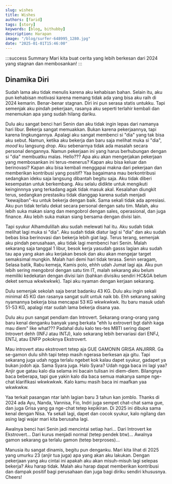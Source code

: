 ```yaml
---
slug: wishes
title: Wishes
authors: [farid]
tags: [story]
keywords: [blog, bithubby]
description: Harapan
image: "/blog/surfer-648995_1280.jpg"
date: "2025-01-01T15:46:00"
---
```


:::success Summary
Mari kita buat cerita yang lebih berkesan dari 2024 yang stagnan dan membosankan!
:::

<!-- truncate -->

## Dinamika Diri

Sudah lama aku tidak menulis karena aku kehabisan bahan. Selain itu, aku pun kehabisan motivasi karena memang tidak ada yang bisa aku raih di 2024 kemarin. Benar-benar stagnan. Diri ini pun serasa statis untukku. Tapi semenjak aku pindah pekerjaan, rasanya aku seperti terlahir kembali dan menemukan apa yang sudah hilang dariku.

Dulu aku sangat benci hari Senin dan aku tidak ingin lepas dari namanya hari libur. Bekerja sangat memuakkan. Bukan karena pekerjaannya, tapi karena lingkungannya. Apalagi aku sangat membenci si "dia" yang tak bisa aku sebut. Namun, ketika aku bekerja dan baru saja melihat muka si "dia", _mood_ ku langsung _drop_. Aku sebenarnya tidak ada masalah secara personal dengannya. Namun pekerjaan ini yang harus berhubungan dengan si "dia" membuatku malas. Hello??? Apa aku akan mengerjakan pekerjaan yang membosankan ini terus-menerus? Kapan aku bisa keluar dan berinovasi? Kapan aku bisa kembali menggapai makna dari pekerjaan dan memberikan kontribusi yang positif? Yaa bagaimana mau berkontribusi sedangkan ideku saja langsung dibantah begitu saja. Aku tidak diberi kesempatan untuk berkembang. Aku selalu didikte untuk mengikuti keinginnnya yang terkadang agak tidak masuk akal. Kesalahan diungkit terus, sedangkan prestasiku tidak dianggap karena sudah menjadi "kewajiban"-ku untuk bekerja dengan baik. Sama sekali tidak ada apresiasi. Aku pun tidak terlalu dekat secara personal dengan satu tim. Malah, aku lebih suka makan siang dan mengobrol dengan sales, operasional, dan juga finance. Aku lebih suka makan siang bersama dengan divisi lain.

Tapi syukur Alhamdulillah aku sudah melewati hal itu. Aku sudah tidak melihat lagi muka si "dia". Aku sudah tidak diatur lagi si "dia" dan aku sudah bebas bisa berinovasi dan bekerja lebih giat lagi. Terus terang, semenjak aku pindah perusahaan, aku tidak lagi membenci hari Senin. Malah sekarang saja tanggal 1 libur, besok kerja yasudah gasss lagian aku sudah tau apa yang akan aku kerjakan besok dan aku akan mengejar target semaksimal mungkin. Malah hari demi hari tidak terasa. Senin seragam, Selasa batik, Rabu kemeja, Kamis polo, ehhh udah Jumat lagi aja. Aku pun lebih sering mengobrol dengan satu tim IT, malah sekarang aku belum memiliki kedekatan dengan divisi lain (bahkan divisiku sendiri HC&GA belum deket semua wkwkwkwk). Tapi aku nyaman dengan kerjaan sekarang.

Dulu semenjak sekolah saja berat badanku 43 KG. Dulu aku ingin sekali minimal 45 KG dan rasanya sangat sulit untuk naik bb. Ehh sekarang saking nyamannya bekerja bisa mencapai 53 KG wkwkwkwk. Itu baru masuk udah 51-53 KG, apalagi ntar sudah lama bekerja disana yaa.

Dulu aku pun sangat pendiam dan Introvert. Sekarang orang-orang yang baru kenal denganku banyak yang berkata "ehh lu extrovert bgt dahh kaga mau diem" like what??? Padahal dulu kalo tes-tes MBTI sering dapet Introvert dehh (INFJ atau INTJ), kalo sekarang lebih bervariasi dari ENFJ, ENTJ, atau ENFP pokoknya Ekstrovert.

Mau introvert atau ekstrovert tetep aja GUE GAMONIN GRISA ANJIRRR. Ga se-gamon dulu sihh tapi tetep masih ngerasa berkesan aja gitu. Tapi sekarang juga udah ngga terlalu ngebet kok kalau dapet syukur, gadapet ya bukan jodoh aja. Sama Syara juga. Halo Syara? Udah ngga baca ini lagi yaa? Anjir gue gatau kalo dia selama ini bacain tulisan ini diem-diem. Bilangnya baca beberapa, tapi gue yakin kalo dia baca semua makanya sampe nge-chat klarifikasi wkwkwkwk. Kalo kamu masih baca ini maafkan yaa wkwkwkw.

Yaa terkait pasangan ntar lahh lagian baru 3 tahun kan jomblo. Thanks di 2024 ada Ayu, Nanda, Vannisa, Fio, Indri juga sempet chat-chat sama gue, dan juga Grisa yang ga nge-chat tetep kepikiran. Di 2025 ini dibuka sama kenal dengan Nisa. Ya sekali lagi, dapet dan cocok syukur, kalo ngilang dan asing lagi wajar mari kita berusaha lagi.

Awalnya benci hari Senin jadi mencintai setiap hari...
Dari Introvert ke Ekstrovert...
Dari kurus menjadi normal (tetep pendek btw)...
Awalnya gamon sekarang ga terlalu gamon (tetep berproses)...

Manusia itu sangat dinamis, begitu pun denganku. Mari kita lihat di 2025 yang umurku 23 (anjir tua juga) apa yang akan aku lakukan. Dengan pekerjaan yang aku cintai ini apakah aku akan misuh-misuh lagi selepas bekerja? Aku harap tidak. Malah aku harap dapat memberikan kontribusi dan dampak positif bagi perusahaan dan juga bagi diriku sendiri khususnya. Cheers!
